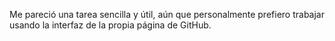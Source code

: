 Me pareció una tarea sencilla y útil, aún que personalmente prefiero trabajar usando la interfaz de la propia página de GitHub.
